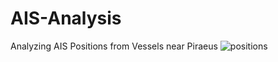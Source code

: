 # AIS-Analysis
Analyzing AIS Positions from Vessels near Piraeus
![positions](https://user-images.githubusercontent.com/86418773/188032004-22bd5f74-344e-46a1-a5b5-c98ca744e549.png)
